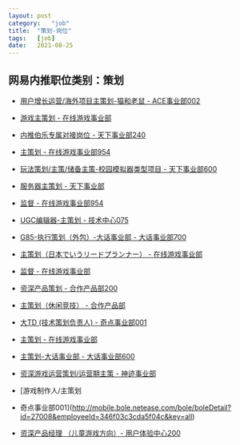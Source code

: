 ```yaml
---
layout:	post
category:	"job"
title:	"策划-岗位"
tags:	[job]
date:	2021-08-25
---
```

## 网易内推职位类别：策划
- [用户增长运营/海外项目主策划-猫和老鼠 - ACE事业部002](http://mobile.bole.netease.com/bole/boleDetail?id=34040&employeeId=346f03c3cda5f04c&key=all)
- [游戏主策划 - 在线游戏事业部](http://mobile.bole.netease.com/bole/boleDetail?id=22485&employeeId=346f03c3cda5f04c&key=all)
- [内推伯乐专属对接岗位 - 天下事业部240](http://mobile.bole.netease.com/bole/boleDetail?id=34153&employeeId=346f03c3cda5f04c&key=all)
- [主策划 - 在线游戏事业部954](http://mobile.bole.netease.com/bole/boleDetail?id=33678&employeeId=346f03c3cda5f04c&key=all)
- [玩法策划/主策/储备主策-校园模拟器类型项目 - 天下事业部600](http://mobile.bole.netease.com/bole/boleDetail?id=29232&employeeId=346f03c3cda5f04c&key=all)
- [服务器主策划 - 天下事业部](http://mobile.bole.netease.com/bole/boleDetail?id=32663&employeeId=346f03c3cda5f04c&key=all)
- [监督 - 在线游戏事业部954](http://mobile.bole.netease.com/bole/boleDetail?id=33729&employeeId=346f03c3cda5f04c&key=all)
- [UGC编辑器-主策划 - 技术中心075](http://mobile.bole.netease.com/bole/boleDetail?id=33574&employeeId=346f03c3cda5f04c&key=all)
- [G85-执行策划（外包）-大话事业部 - 大话事业部700](http://mobile.bole.netease.com/bole/boleDetail?id=30738&employeeId=346f03c3cda5f04c&key=all)
- [主策划（日本でいうリードプランナー） - 在线游戏事业部](http://mobile.bole.netease.com/bole/boleDetail?id=24927&employeeId=346f03c3cda5f04c&key=all)
- [监督 - 在线游戏事业部](http://mobile.bole.netease.com/bole/boleDetail?id=24925&employeeId=346f03c3cda5f04c&key=all)
- [资深产品策划 - 合作产品部200](http://mobile.bole.netease.com/bole/boleDetail?id=23140&employeeId=346f03c3cda5f04c&key=all)
- [主策划（休闲竞技） - 合作产品部](http://mobile.bole.netease.com/bole/boleDetail?id=30612&employeeId=346f03c3cda5f04c&key=all)
- [大TD (技术策划负责人) - 奇点事业部001](http://mobile.bole.netease.com/bole/boleDetail?id=32856&employeeId=346f03c3cda5f04c&key=all)
- [主策划 - 在线游戏事业部](http://mobile.bole.netease.com/bole/boleDetail?id=17697&employeeId=346f03c3cda5f04c&key=all)
- [主策划-大话事业部 - 大话事业部600](http://mobile.bole.netease.com/bole/boleDetail?id=29755&employeeId=346f03c3cda5f04c&key=all)
- [资深游戏运营策划/运营期主策 - 神迹事业部](http://mobile.bole.netease.com/bole/boleDetail?id=28926&employeeId=346f03c3cda5f04c&key=all)
- [游戏制作人/主策划

 - 奇点事业部001](http://mobile.bole.netease.com/bole/boleDetail?id=27008&employeeId=346f03c3cda5f04c&key=all)
- [资深产品经理 （儿童游戏方向）- 用户体验中心200](http://mobile.bole.netease.com/bole/boleDetail?id=21702&employeeId=346f03c3cda5f04c&key=all)
